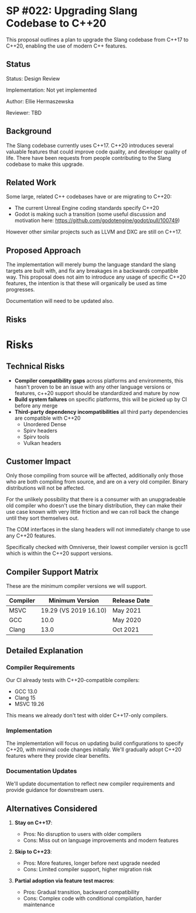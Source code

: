 # SP #022: Upgrading Slang Codebase to C++20

This proposal outlines a plan to upgrade the Slang codebase from C++17 to C++20, enabling the use of modern C++ features.

## Status

Status: Design Review

Implementation: Not yet implemented

Author: Ellie Hermaszewska

Reviewer: TBD

## Background

The Slang codebase currently uses C++17. C++20 introduces several valuable features that could improve code quality, and developer quality of life. There have been requests from people contributing to the Slang codebase to make this upgrade.

## Related Work

Some large, related C++ codebases have or are migrating to C++20:

- The current Unreal Engine coding standards specify C++20
- Godot is making such a transition (some useful discussion and motivation here: https://github.com/godotengine/godot/pull/100749)

However other similar projects such as LLVM and DXC are still on C++17.

## Proposed Approach

The implementation will merely bump the language standard the slang targets are built with, and fix any breakages in a backwards compatible way. This proposal does not aim to introduce any usage of specific C++20 features, the intention is that these will organically be used as time progresses.

Documentation will need to be updated also.

## Risks

# Risks

## Technical Risks

- **Compiler compatibility gaps** across platforms and environments, this hasn't proven to be an issue with any other language versions or features, c++20 support should be standardized and mature by now
- **Build system failures** on specific platforms, this will be picked up by CI before any merge
- **Third-party dependency incompatibilities** all third party dependencies are compatible with C++20
  - Unordered Dense
  - Spirv headers
  - Spirv tools
  - Vulkan headers

## Customer Impact

Only those compiling from source will be affected, additionally only those who are both compiling from source, and are on a very old compiler. Binary distributions will not be affected.

For the unlikely possibility that there is a consumer with an unupgradeable old compiler who doesn't use the binary distribution, they can make their use case known with very little friction and we can roll back the change until they sort themselves out.

The COM interfaces in the slang headers will not immediately change to use any C++20 features.

Specifically checked with Omniverse, their lowest compiler version is gcc11 which is within the C++20 support versions.

## Compiler Support Matrix

These are the minimum compiler versions we will support.

| Compiler | Minimum Version       | Release Date |
| -------- | --------------------- | ------------ |
| MSVC     | 19.29 (VS 2019 16.10) | May 2021     |
| GCC      | 10.0                  | May 2020     |
| Clang    | 13.0                  | Oct 2021     |

## Detailed Explanation

### Compiler Requirements

Our CI already tests with C++20-compatible compilers:

- GCC 13.0
- Clang 15
- MSVC 19.26

This means we already don't test with older C++17-only compilers.

### Implementation

The implementation will focus on updating build configurations to specify C++20, with minimal code changes initially. We'll gradually adopt C++20 features where they provide clear benefits.

### Documentation Updates

We'll update documentation to reflect new compiler requirements and provide guidance for downstream users.

## Alternatives Considered

1. **Stay on C++17**:

   - Pros: No disruption to users with older compilers
   - Cons: Miss out on language improvements and modern features

2. **Skip to C++23**:

   - Pros: More features, longer before next upgrade needed
   - Cons: Limited compiler support, higher migration risk

3. **Partial adoption via feature test macros**:
   - Pros: Gradual transition, backward compatibility
   - Cons: Complex code with conditional compilation, harder maintenance
